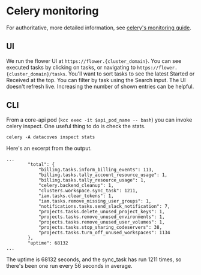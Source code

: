 # Celery monitoring

For authoritative, more detailed information, see [celery's monitoring guide](https://docs.celeryq.dev/en/stable/userguide/monitoring.html).


## UI

We run the flower UI at `https://flower.{cluster_domain}`. You can see executed
tasks by clicking on tasks, or navigating to `https://flower.{cluster_domain}/tasks`.
You'll want to sort tasks to see the latest Started or Received at the top.
You can filter by task using the Search input. The UI doesn't refresh live.
Increasing the number of shown entries can be helpful.


## CLI

From a core-api pod (`kcc exec -it $api_pod_name -- bash`) you can invoke
celery inspect. One useful thing to do is check the stats.

```
celery -A datacoves inspect stats
```

Here's an excerpt from the output.

```
...
        "total": {
            "billing.tasks.inform_billing_events": 113,
            "billing.tasks.tally_account_resource_usage": 1,
            "billing.tasks.tally_resource_usage": 1,
            "celery.backend_cleanup": 1,
            "clusters.workspace.sync_task": 1211,
            "iam.tasks.clear_tokens": 1,
            "iam.tasks.remove_missing_user_groups": 1,
            "notifications.tasks.send_slack_notification": 7,
            "projects.tasks.delete_unused_project_keys": 1,
            "projects.tasks.remove_unused_environments": 1,
            "projects.tasks.remove_unused_user_volumes": 1,
            "projects.tasks.stop_sharing_codeservers": 38,
            "projects.tasks.turn_off_unused_workspaces": 1134
        },
        "uptime": 68132
...
```

The uptime is 68132 seconds, and the sync_task has run 1211 times, so there's
been one run every 56 seconds in average.
